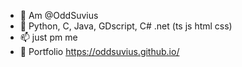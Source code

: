 - 👋 Am @OddSuvius
- 🌱 Python, C, Java, GDscript, C# .net (ts js html css)
- 📫 just pm me
- 🔗 Portfolio https://oddsuvius.github.io/
